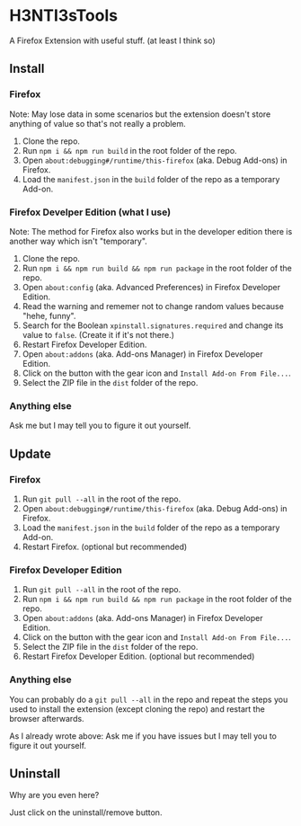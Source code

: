 # H3NTI3sTools
A Firefox Extension with useful stuff. (at least I think so)

## Install

### Firefox

Note: May lose data in some scenarios but the extension doesn't store anything of value so that's not really a problem.

1. Clone the repo.
2. Run `npm i && npm run build` in the root folder of the repo.
3. Open `about:debugging#/runtime/this-firefox` (aka. Debug Add-ons) in Firefox.
4. Load the `manifest.json` in the `build` folder of the repo as a temporary Add-on.

### Firefox Develper Edition (what I use)

Note: The method for Firefox also works but in the developer edition there is another way which isn't "temporary".

1. Clone the repo.
2. Run `npm i && npm run build && npm run package` in the root folder of the repo.
3. Open `about:config` (aka. Advanced Preferences) in Firefox Developer Edition.
4. Read the warning and rememer not to change random values because "hehe, funny".
5. Search for the Boolean `xpinstall.signatures.required` and change its value to `false`. (Create it if it's not there.)
6. Restart Firefox Developer Edition.
7. Open `about:addons` (aka. Add-ons Manager) in Firefox Developer Edition.
8. Click on the button with the gear icon and `Install Add-on From File...`.
9. Select the ZIP file in the `dist` folder of the repo.

### Anything else

Ask me but I may tell you to figure it out yourself.

## Update

### Firefox

1. Run `git pull --all` in the root of the repo.
3. Open `about:debugging#/runtime/this-firefox` (aka. Debug Add-ons) in Firefox.
4. Load the `manifest.json` in the `build` folder of the repo as a temporary Add-on.
6. Restart Firefox. (optional but recommended)

### Firefox Developer Edition

1. Run `git pull --all` in the root of the repo.
2. Run `npm i && npm run build && npm run package` in the root folder of the repo.
7. Open `about:addons` (aka. Add-ons Manager) in Firefox Developer Edition.
8. Click on the button with the gear icon and `Install Add-on From File...`.
9. Select the ZIP file in the `dist` folder of the repo.
6. Restart Firefox Developer Edition. (optional but recommended)

### Anything else

You can probably do a `git pull --all` in the repo and repeat the steps you used to install the extension (except cloning the repo) and restart the browser afterwards.

As I already wrote above: Ask me if you have issues but I may tell you to figure it out yourself.

## Uninstall

Why are you even here?

Just click on the uninstall/remove button.
